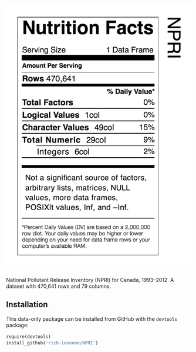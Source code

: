 <img src="inst/NPRI.png">

National Pollutant Release Inventory (NPRI) for Canada, 1993–2012. A dataset with 470,641 rows and 79 columns.

## Installation

This data-only package can be installed from GitHub with the `devtools` package:

```coffee
require(devtools)
install_github('rich-iannone/NPRI')
```
